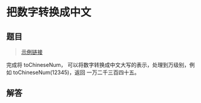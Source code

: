 # 把数字转换成中文
<ClientOnly>
  <Valine></Valine>
</ClientOnly>

## 题目
> [示例链接](http://freshhu.github.io/blog_code/algorithm/script-oj/classic-questions/classic-questions-1/)

完成将 toChineseNum， 可以将数字转换成中文大写的表示，处理到万级别，例如 toChineseNum(12345)，返回 一万二千三百四十五。



## 解答
